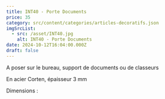 ```yaml
---
title: INT40 - Porte Documents
price: 35
category: src/content/categories/articles-decoratifs.json
imgSrcList:
  - src: /asset/INT40.jpg
    alt: INT40 - Porte Documents
date: 2024-10-12T16:04:00.000Z
draft: false
---
```


A poser sur le bureau, support de documents ou de classeurs

En acier Corten, épaisseur 3 mm

Dimensions :
